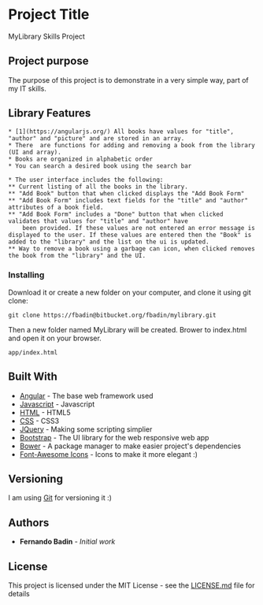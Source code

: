 # Project Title

MyLibrary Skills Project

## Project purpose

The purpose of this project is to demonstrate in a very simple way, part of my IT skills.

## Library Features
	
	* [1](https://angularjs.org/) All books have values for "title", "author" and "picture" and are stored in an array.
	* There  are functions for adding and removing a book from the library (UI and array).
	* Books are organized in alphabetic order
	* You can search a desired book using the search bar
	
	* The user interface includes the following:
	** Current listing of all the books in the library.
	** "Add Book" button that when clicked displays the "Add Book Form"
	** "Add Book Form" includes text fields for the "title" and "author" attributes of a book field.
	** "Add Book Form" includes a "Done" button that when clicked validates that values for "title" and "author" have 
		been provided. If these values are not entered an error message is displayed to the user. If these values are entered then the "Book" is added to the "library" and the list on the ui is updated.
	** Way to remove a book using a garbage can icon, when clicked removes the book from the "library" and the UI.


### Installing

Download it or create a new folder on your computer, and clone it using git clone:

```
git clone https://fbadin@bitbucket.org/fbadin/mylibrary.git 
```

Then a new folder named MyLibrary will be created.
Brower to index.html and open it on your browser.

```
app/index.html
```

## Built With

* [Angular](https://angularjs.org/) -  The base web framework used
* [Javascript](https://www.javascript.com/) - Javascript
* [HTML](http://html.com/) - HTML5
* [CSS](https://www.w3schools.com/cssref/) - CSS3
* [JQuery](https://jquery.com/) - Making some scripting simplier
* [Bootstrap](http://getbootstrap.com/) - The UI library for the web responsive web app
* [Bower](https://bower.io/) - A package manager to make easier project's dependencies
* [Font-Awesome Icons](http://fontawesome.io/icons/) - Icons to make it more elegant :)


## Versioning

I am using [Git]() for versioning it :)

## Authors

* **Fernando Badin** - *Initial work* 

## License

This project is licensed under the MIT License - see the [LICENSE.md](LICENSE.md) file for details

